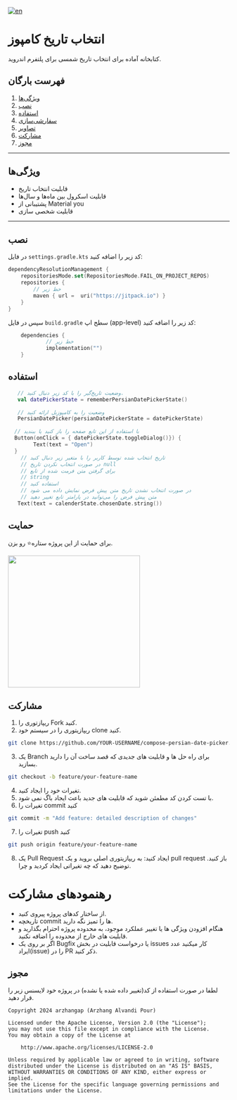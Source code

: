 [![en](https://img.shields.io/badge/lang-eng-red.svg)](https://github.com/arzhangap/compose-persian-date-picker/blob/master/README.md)  
# انتخاب تاریخ کامپوز

کتابخانه آماده برای انتخاب تاریخ شمسی برای پلتفرم اندروید.

## فهرست بارگان
1. [ویژگی‌ها](#ویژگی‌ها)
2. [نصب](#نصب)
3. [استفاده](#استفاده)
4. [سفارشی‌سازی](#سفارشی‌سازی)
5. [تصاویر](#تصاویر)
7. [مشارکت](#مشارکت)
8. [مجوز](#مجوز)

---

## ویژگی‌ها

- قابلیت انتخاب تاریخ
- قابلیت اسکرول بین ماه‌ها و سال‌ها
- پشتیبانی از Material you
- قابلیت شخصی سازی

---

## نصب
در فایل `settings.gradle.kts` کد زیر را اضافه کنید:
```kts
dependencyResolutionManagement {
    repositoriesMode.set(RepositoriesMode.FAIL_ON_PROJECT_REPOS)
    repositories {
        // خط زیر
        maven { url =  uri("https://jitpack.io") }
    }
}
```

سپس در فایل `build.gradle` سطح اپ (app-level) کد زیر را اضافه کنید:

```kts
    dependencies {
		    // خط زیر
            implementation("")
    } 
```


## استفاده 

```kotlin
   // وضعیت تاریخ‌گیر را با کد زیر دنبال کنید.
   val datePickerState = rememberPersianDatePickerState()

   // وضعیت را به کامپوزبل ارائه کنید
   PersianDatePicker(persianDatePickerState = datePickerState)

  // با استفاده از این تابع صفحه را باز کنید یا ببندید
  Button(onClick = { datePickerState.toggleDialog()}) {
        Text(text = "Open")
  }
    // تاریخ انتخاب شده توسط کاربر را با متغیر زیر دنبال کنید
    // در صورت انتخاب نکردن تاریخ null
    // برای گرفتن متن فرمت شده از تابع 
    // string
    // استفاده کنید
    // در صورت انتخاب نشدن تاریخ متن پیش فرض نمایش داده می شود
    // متن پیش فرض را می‌توانید در پارامتر تابع تغییر دهید
   Text(text = calenderState.chosenDate.string())
```

## حمایت

برای حمایت از این پروژه ستاره⭐ رو بزن.

<a href="https://www.coffeebede.com/arzhangap">
    <img class="img-fluid" src="https://coffeebede.ir/DashboardTemplateV2/app-assets/images/banner/default-yellow.svg" width="300" />
</a>

## مشارکت
1. ریپازتوری را Fork کنید.
2. ریپازیتوری را در سیستم خود clone کنید.
``` bash
git clone https://github.com/YOUR-USERNAME/compose-persian-date-picker.git
```
3. یک Branch برای راه حل ها و قابلیت های جدیدی که قصد ساخت آن را دارید بسازید.
``` bash
git checkout -b feature/your-feature-name
```
4. تغیرات خود را ایجاد کنید.
5. با تست کردن کد مطمئن شوید که قابلیت های جدید باعث ایجاد باگ نمی شود.
6. تغیرات را commit کنید
```bash
git commit -m "Add feature: detailed description of changes"
```
7. تغیرات را push کنید
```bash
git push origin feature/your-feature-name
```
8. یک Pull Request ایجاد کنید: به ریپازیتوری اصلی بروید و یک pull request باز کنید. توضیح دهید که چه تغیراتی ایجاد کردید و چرا.

# رهنمودهای مشارکت
- از ساختار کدهای پروژه پیروی کنید.
- تاریخچه commit ها را تمیز نگه دارید.
- هنگام افزودن ویژگی ها یا تغییر عملکرد موجود، به محدوده پروژه احترام بگذارید و قابلیت های خارج از محدوده را اضافه نکنید.
- اگر بر روی یک Bugfix یا درخواست قابلیت در بخش issues کار میکنید عدد ایراد(issue) را در PR ذکر کنید.


## مجوز
لطفا در صورت استفاده از کد(تغییر داده شده یا نشده) در پروژه خود لایسنس زیر را قرار دهید.

```
Copyright 2024 arzhangap (Arzhang Alvandi Pour)

Licensed under the Apache License, Version 2.0 (the "License");
you may not use this file except in compliance with the License.
You may obtain a copy of the License at

    http://www.apache.org/licenses/LICENSE-2.0

Unless required by applicable law or agreed to in writing, software
distributed under the License is distributed on an "AS IS" BASIS,
WITHOUT WARRANTIES OR CONDITIONS OF ANY KIND, either express or implied.
See the License for the specific language governing permissions and
limitations under the License.
```
